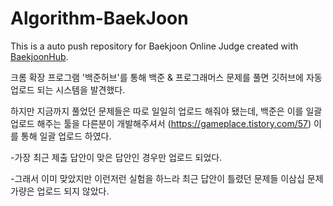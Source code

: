 # Algorithm-BaekJoon
This is a auto push repository for Baekjoon Online Judge created with [BaekjoonHub](https://github.com/BaekjoonHub/BaekjoonHub).

크롬 확장 프로그램 '백준허브'를 통해 백준 & 프로그래머스 문제를 풀면 깃허브에 자동 업로드 되는 시스템을 발견했다.

하지만 지금까지 풀었던 문제들은 따로 일일히 업로드 해줘야 됐는데,
백준은 이를 일괄 업로드 해주는 툴을 다른분이 개발해주셔서 (https://gameplace.tistory.com/57)
이를 통해 일괄 업로드 하였다.

-가장 최근 제출 답안이 맞은 답안인 경우만 업로드 되었다.

-그래서 이미 맞았지만 이런저런 실험을 하느라 최근 답안이 틀렸던 문제들 이삼십 문제 가량은 업로드 되지 않았다.
